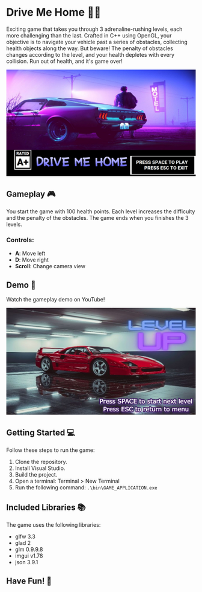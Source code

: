 # Drive Me Home 🚗💨

Exciting game that takes you through 3 adrenaline-rushing levels, each more challenging than the last. Crafted in C++ using OpenGL, your objective is to navigate your vehicle past a series of obstacles, collecting health objects along the way. But beware! The penalty of obstacles changes according to the level, and your health depletes with every collision. Run out of health, and it's game over!

![Drive Me Home Screenshot](./documentation/screenshots/1-menu.png)

## Gameplay 🎮

You start the game with 100 health points. Each level increases the difficulty and the penalty of the obstacles. The game ends when you finishes the 3 levels.

### Controls:

- **A**: Move left
- **D**: Move right
- **Scroll**: Change camera view

## Demo 🎥

Watch the gameplay demo on YouTube!

[![Drive Me Home Gameplay](./documentation/screenshots/4-level-up.png)](http://www.youtube.com/watch?v=-o9Z7iQaBZQ "Drive Me Home Gameplay")

## Getting Started 💻

Follow these steps to run the game:

1. Clone the repository.
2. Install Visual Studio.
3. Build the project.
4. Open a terminal: Terminal > New Terminal
5. Run the following command:
   `.\bin\GAME_APPLICATION.exe`

## Included Libraries 📚

The game uses the following libraries:

- glfw 3.3
- glad 2
- glm 0.9.9.8
- imgui v1.78
- json 3.9.1

## Have Fun! 🚀
